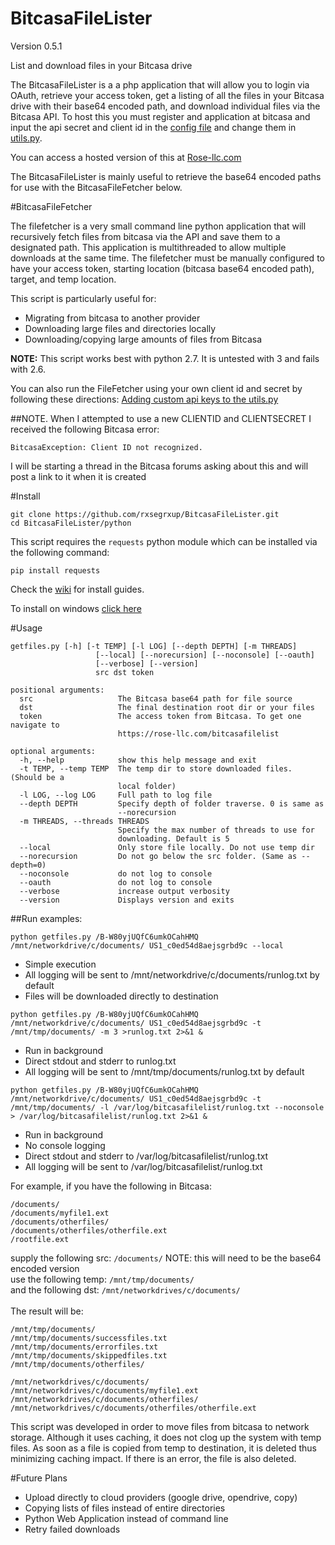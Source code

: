 BitcasaFileLister
=================
Version 0.5.1

List and download files in your Bitcasa drive 

The BitcasaFileLister is a a php application that will allow you to login via OAuth, retrieve your access token, get a listing of all the files in your Bitcasa drive with their base64 encoded path, and download individual files via the Bitcasa API.
To host this you must register and application at bitcasa and input the api secret and client id in the [config file](https://github.com/rxsegrxup/BitcasaFileLister/blob/master/bitcasa-sdk-php/config.php) and change them in [utils.py](https://github.com/rxsegrxup/BitcasaFileLister/blob/master/python/utils.py#L4-L5).

You can access a hosted version of this at [Rose-llc.com](https://rose-llc.com/bitcasafilelist/)

The BitcasaFileLister is mainly useful to retrieve the base64 encoded paths for use with the BitcasaFileFetcher below.

#BitcasaFileFetcher

The filefetcher is a very small command line python application that will recursively fetch files from bitcasa via the API and save them to a designated path. This application is multithreaded to allow multiple downloads at the same time.
The filefetcher must be manually configured to have your access token, starting location (bitcasa base64 encoded path), target, and temp location.

This script is particularly useful for:
* Migrating from bitcasa to another provider
* Downloading large files and directories locally
* Downloading/copying large amounts of files from Bitcasa


**NOTE:** This script works best with python 2.7. It is untested with 3 and fails with 2.6.

You can also run the FileFetcher using your own client id and secret by following these directions:
[Adding custom api keys to the utils.py](https://github.com/rxsegrxup/BitcasaFileLister/wiki/Adding-custom-api-keys)

##NOTE. When I attempted to use a new CLIENTID and CLIENTSECRET I received the following Bitcasa error:
```
BitcasaException: Client ID not recognized.
```
I will be starting a thread in the Bitcasa forums asking about this and will post a link to it when it is created

#Install
```
git clone https://github.com/rxsegrxup/BitcasaFileLister.git
cd BitcasaFileLister/python
```
This script requires the `requests` python module which can be installed via the following command:

```
pip install requests
```
Check the [wiki](https://github.com/rxsegrxup/BitcasaFileLister/wiki/) for install guides.

To install on windows [click here](https://github.com/rxsegrxup/BitcasaFileLister/wiki/Windows-install-instructions)

#Usage
```
getfiles.py [-h] [-t TEMP] [-l LOG] [--depth DEPTH] [-m THREADS]
                   [--local] [--norecursion] [--noconsole] [--oauth]
                   [--verbose] [--version]
                   src dst token

positional arguments:
  src                   The Bitcasa base64 path for file source
  dst                   The final destination root dir or your files
  token                 The access token from Bitcasa. To get one navigate to
                        https://rose-llc.com/bitcasafilelist

optional arguments:
  -h, --help            show this help message and exit
  -t TEMP, --temp TEMP  The temp dir to store downloaded files. (Should be a
                        local folder)
  -l LOG, --log LOG     Full path to log file
  --depth DEPTH         Specify depth of folder traverse. 0 is same as
                        --norecursion
  -m THREADS, --threads THREADS
                        Specify the max number of threads to use for
                        downloading. Default is 5
  --local               Only store file locally. Do not use temp dir
  --norecursion         Do not go below the src folder. (Same as --depth=0)
  --noconsole           do not log to console
  --oauth               do not log to console
  --verbose             increase output verbosity
  --version             Displays version and exits
```
##Run examples:
```
python getfiles.py /B-W80yjUQfC6umkOCahHMQ /mnt/networkdrive/c/documents/ US1_c0ed54d8aejsgrbd9c --local
```
* Simple execution
* All logging will be sent to /mnt/networkdrive/c/documents/runlog.txt by default
* Files will be downloaded directly to destination
```
python getfiles.py /B-W80yjUQfC6umkOCahHMQ /mnt/networkdrive/c/documents/ US1_c0ed54d8aejsgrbd9c -t /mnt/tmp/documents/ -m 3 >runlog.txt 2>&1 &
```
* Run in background
* Direct stdout and stderr to runlog.txt
* All logging will be sent to /mnt/tmp/documents/runlog.txt by default
```
python getfiles.py /B-W80yjUQfC6umkOCahHMQ /mnt/networkdrive/c/documents/ US1_c0ed54d8aejsgrbd9c -t /mnt/tmp/documents/ -l /var/log/bitcasafilelist/runlog.txt --noconsole > /var/log/bitcasafilelist/runlog.txt 2>&1 &
```
* Run in background
* No console logging
* Direct stdout and stderr to /var/log/bitcasafilelist/runlog.txt
* All logging will be sent to /var/log/bitcasafilelist/runlog.txt



For example, if you have the following in Bitcasa:

```
/documents/
/documents/myfile1.ext
/documents/otherfiles/
/documents/otherfiles/otherfile.ext
/rootfile.ext
```

supply the following src: ```/documents/``` NOTE: this will need to be the base64 encoded version<br>
use the following temp: ```/mnt/tmp/documents/```<br>
and the following dst: ```/mnt/networkdrives/c/documents/```<br>
<br>The result will be:

```
/mnt/tmp/documents/
/mnt/tmp/documents/successfiles.txt
/mnt/tmp/documents/errorfiles.txt
/mnt/tmp/documents/skippedfiles.txt
/mnt/tmp/documents/otherfiles/

/mnt/networkdrives/c/documents/
/mnt/networkdrives/c/documents/myfile1.ext
/mnt/networkdrives/c/documents/otherfiles/
/mnt/networkdrives/c/documents/otherfiles/otherfile.ext
```

This script was developed in order to move files from bitcasa to network storage. Although it uses caching, it does not clog up the system with temp files.
As soon as a file is copied from temp to destination, it is deleted thus minimizing caching impact. If there is an error, the file is also deleted.

#Future Plans


* Upload directly to cloud providers (google drive, opendrive, copy)
* Copying lists of files instead of entire directories
* Python Web Application instead of command line
* Retry failed downloads
